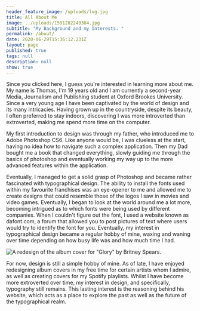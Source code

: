 ```yaml
---
header_feature_image: /uploads/log.jpg
title: All About Me
image: ../uploads/1591282249304.jpg
subtitle: "My Background and my Interests. "
permalink: /about/
date: 2020-06-29T15:36:12.231Z
layout: page
published: true
tags: null
description: null
show: true
---
```

Since you clicked here, I guess you're interested in learning more about me. My name is Thomas, I'm 19 years old and I am currently a second-year Media, Journalism and Publishing student at Oxford Brookes University. Since a very young age I have been captivated by the world of design and its many intricacies. Having grown up in the countryside, despite its beauty, I often preferred to stay indoors, discovering I was more introverted than extroverted, making me spend more time on the computer. 

My first introduction to design was through my father, who introduced me to Adobe Photoshop CS6. Like anyone would be, I was clueless at the start, having no idea how to navigate such a complex application. Then my Dad bought me a book that changed everything, slowly guiding me through the basics of photoshop and eventually working my way up to the more advanced features within the application. 

Eventually, I managed to get a solid grasp of Photoshop and became rather fascinated with typographical design. The ability to install the fonts used within my favourite franchises was an eye-opener to me and allowed me to create designs that could resemble those of the logos I saw in movies and video games. Eventually, I began to look at the world around me a lot more, becoming intrigued as to which fonts were being used by different companies. When I couldn't figure out the font, I used a website known as dafont.com, a forum that allowed you to post pictures of text where users would try to identify the font for you. Eventually, my interest in typographical design became a regular hobby of mine, waxing and waning over time depending on how busy life was and how much time I had.

![A redesign of the album cover for "Glory" by Britney Spears. ](../uploads/glory.png "A redesign of the album cover for \"Glory\" by Britney Spears. ")

For now, design is still a simple hobby of mine. As of late, I have enjoyed redesigning album covers in my free time for certain artists whom I admire, as well as creating covers for my Spotify playlists. Whilst I have become more extroverted over time, my interest in design, and specifically, typography still remains. This lasting interest is the reasoning behind his website, which acts as a place to explore the past as well as the future of the typographical realm.